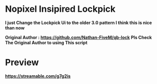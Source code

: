 # Nopixel Insipired Lockpick
**I just Change the Lockpick Ui to the older 3.0 pattern I think this is nice than now**

**Original Author : https://github.com/Nathan-FiveM/qb-lock**
**Pls Check The Original Author to using This script**

# Preview
**https://streamable.com/g7g2is**
